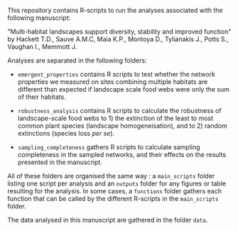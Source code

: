 This repository contains R-scripts to run the analyses associated with the following manuscript:

"Multi-habitat landscapes support diversity, stability and improved function" by Hackett T.D., Sauve A.M.C, Maia K.P., Montoya D., Tylianakis J., Potts S., Vaughan I., Memmott J.


Analyses are separated in the following folders:

* `emergent_properties` contains R scripts to test whether the network properties we measured
on sites combining multiple habitats are different than expected if landscape scale food
webs were only the sum of their habitats.

* `robustness_analysis` contains R scripts to calculate the robustness of landscape-scale food webs to 1) the extinction of the least to most common plant species (landscape homogeneisation), and to 2) random extinctions (species loss *per se*).

* `sampling_completeness` gathers R scripts to calculate sampling completeness in the sampled networks, and their effects on the results presented in the manuscript.

All of these folders are organised the same way : a `main_scripts` folder listing one script per analysis and an `outputs` folder for any figures or table resulting for the analysis. In some cases, a `functions` folder gathers each function that can be called by the different R-scripts in the `main_scripts` folder.

The data analysed in this manuscript are gathered in the folder `data`.


